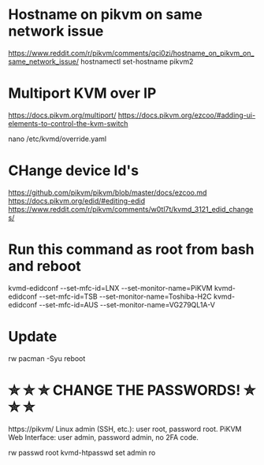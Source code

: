 # Hostname on pikvm on same network issue
https://www.reddit.com/r/pikvm/comments/qci0zi/hostname_on_pikvm_on_same_network_issue/
hostnamectl set-hostname pikvm2

# Multiport KVM over IP
https://docs.pikvm.org/multiport/
https://docs.pikvm.org/ezcoo/#adding-ui-elements-to-control-the-kvm-switch

nano /etc/kvmd/override.yaml

# CHange device Id's
https://github.com/pikvm/pikvm/blob/master/docs/ezcoo.md
https://docs.pikvm.org/edid/#editing-edid
https://www.reddit.com/r/pikvm/comments/w0tl7t/kvmd_3121_edid_changes/

# Run this command as root from bash and reboot
kvmd-edidconf --set-mfc-id=LNX --set-monitor-name=PiKVM
kvmd-edidconf --set-mfc-id=TSB --set-monitor-name=Toshiba-H2C
kvmd-edidconf --set-mfc-id=AUS --set-monitor-name=VG279QL1A-V

# Update
rw
pacman -Syu
reboot

# ✮ ✮ ✮ CHANGE THE PASSWORDS! ✮ ✮ ✮
https://pikvm/
Linux admin (SSH, etc.): user root, password root.
PiKVM Web Interface: user admin, password admin, no 2FA code.

rw
passwd root
kvmd-htpasswd set admin
ro